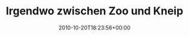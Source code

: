 ---
retweeted: false
source: <a href="http://twitter.com/download/android" rel="nofollow">Twitter for Android</a>
entities:
  hashtags:
  - text: U3
    indices:
    - '48'
    - '51'
  symbols: []
  user_mentions: []
  urls: []
display_text_range:
- '0'
- '51'
favorite_count: '0'
id_str: '27954117861'
truncated: false
retweet_count: '0'
id: '27954117861'
created_at: Wed Oct 20 18:23:56 +0000 2010
favorited: false
full_text: 'Irgendwo zwischen Zoo und Kneipe. Olfaktorisch. #U3'
lang: de
tags:
- U3
- pesos:twitter
date: '2010-10-20T18:23:56+00:00'
src: https://twitter.com/bascht/status/27954117861
original_url: https://twitter.com/bascht/status/27954117861
type: twitter_tweet
text: 'Irgendwo zwischen Zoo und Kneipe. Olfaktorisch. #U3'
title: Irgendwo zwischen Zoo und Kneip

---